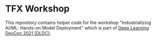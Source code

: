 # TFX Workshop

This repository contains helper code for the workshop "Industrializing AI/ML: Hands-on Model Deployment" which is part of [Deep Learning DevCon 2021 (DLDC)](https://dldc.adasci.org/).

